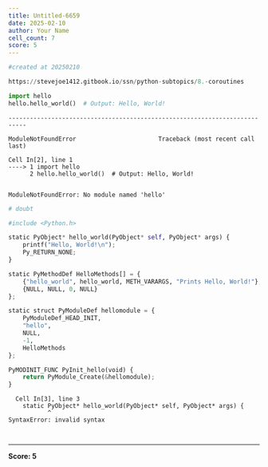 ```yaml
---
title: Untitled-6659
date: 2025-02-10
author: Your Name
cell_count: 7
score: 5
---
```


```python
#created at 20250210
```


```python
https://stevejoe1412.gitbook.io/ssn/python-subtopics/8.-coroutines
```


```python
import hello
hello.hello_world()  # Output: Hello, World!


```


    ---------------------------------------------------------------------------

    ModuleNotFoundError                       Traceback (most recent call last)

    Cell In[2], line 1
    ----> 1 import hello
          2 hello.hello_world()  # Output: Hello, World!


    ModuleNotFoundError: No module named 'hello'



```python
# doubt
```


```python
#include <Python.h>

static PyObject* hello_world(PyObject* self, PyObject* args) {
    printf("Hello, World!\n");
    Py_RETURN_NONE;
}

static PyMethodDef HelloMethods[] = {
    {"hello_world", hello_world, METH_VARARGS, "Prints Hello, World!"},
    {NULL, NULL, 0, NULL}
};

static struct PyModuleDef hellomodule = {
    PyModuleDef_HEAD_INIT,
    "hello",
    NULL,
    -1,
    HelloMethods
};

PyMODINIT_FUNC PyInit_hello(void) {
    return PyModule_Create(&hellomodule);
}
```


      Cell In[3], line 3
        static PyObject* hello_world(PyObject* self, PyObject* args) {
               ^
    SyntaxError: invalid syntax




```python

```


```python

```


---
**Score: 5**